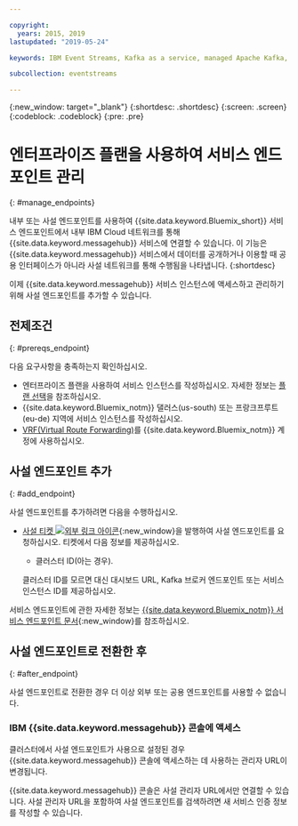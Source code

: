 ```yaml
---

copyright:
  years: 2015, 2019
lastupdated: "2019-05-24"

keywords: IBM Event Streams, Kafka as a service, managed Apache Kafka, service endpoints

subcollection: eventstreams

---
```


{:new_window: target="_blank"}
{:shortdesc: .shortdesc}
{:screen: .screen}
{:codeblock: .codeblock}
{:pre: .pre}


# 엔터프라이즈 플랜을 사용하여 서비스 엔드포인트 관리
{: #manage_endpoints}

내부 또는 사설 엔드포인트를 사용하여 {{site.data.keyword.Bluemix_short}} 서비스 엔드포인트에서 내부 IBM Cloud 네트워크를 통해 {{site.data.keyword.messagehub}} 서비스에 연결할 수 있습니다. 이 기능은 {{site.data.keyword.messagehub}} 서비스에서 데이터를 공개하거나 이용할 때 공용 인터페이스가 아니라 사설 네트워크를 통해 수행됨을 나타냅니다.
{:shortdesc}

이제 {{site.data.keyword.messagehub}} 서비스 인스턴스에 액세스하고 관리하기 위해 사설 엔드포인트를 추가할 수 있습니다.

## 전제조건
{: #prereqs_endpoint}

다음 요구사항을 충족하는지 확인하십시오.
- 엔터프라이즈 플랜을 사용하여 서비스 인스턴스를 작성하십시오. 자세한 정보는 [플랜 선택](/docs/services/EventStreams?topic=eventstreams-plan_choose)을 참조하십시오.
- {{site.data.keyword.Bluemix_notm}} 댈러스(us-south) 또는 프랑크프루트(eu-de) 지역에 서비스 인스턴스를 작성하십시오.
- [VRF(Virtual Route Forwarding)](/docs/infrastructure/direct-link?topic=direct-link-overview-of-virtual-routing-and-forwarding-vrf-on-ibm-cloud#overview-of-virtual-routing-and-forwarding-vrf-on-ibm-cloud)를 {{site.data.keyword.Bluemix_notm}} 계정에 사용하십시오.

## 사설 엔드포인트 추가
{: #add_endpoint}

사설 엔드포인트를 추가하려면 다음을 수행하십시오.

* [사설 티켓 ![외부 링크 아이콘](../../icons/launch-glyph.svg "외부 아이콘 링크")](/docs/get-support?topic=get-support-getting-customer-support#using-avatar){:new_window}을 발행하여 사설 엔드포인트를 요청하십시오. 티켓에서 다음 정보를 제공하십시오.

    * 클러스터 ID(아는 경우).

    클러스터 ID를 모르면 대신 대시보드 URL, Kafka 브로커 엔드포인트 또는 서비스 인스턴스 ID를 제공하십시오.
  

서비스 엔드포인트에 관한 자세한 정보는 [{{site.data.keyword.Bluemix_notm}} 서비스 엔드포인트 문서](/docs/resources?topic=resources-service-endpoints#about){:new_window}를 참조하십시오.


## 사설 엔드포인트로 전환한 후
{: #after_endpoint}

사설 엔드포인트로 전환한 경우 더 이상 외부 또는 공용 엔드포인트를 사용할 수 없습니다.


### IBM {{site.data.keyword.messagehub}} 콘솔에 액세스

클러스터에서 사설 엔드포인트가 사용으로 설정된 경우 {{site.data.keyword.messagehub}} 콘솔에 액세스하는 데 사용하는 관리자 URL이 변경됩니다.

{{site.data.keyword.messagehub}} 콘솔은 사설 관리자 URL에서만 연결할 수 있습니다. 사설 관리자 URL을 포함하여 사설 엔드포인트를 검색하려면 새 서비스 인증 정보를 작성할 수 있습니다.

<!--
1. On the service details page, click **Manage endpoints**. You can see the external endpoint assigned to your service instance.
2. Click  **Add internal endpoint**. An internal endpoint is assigned to your service instance.
3. **Optional.** Use the endpoint toggle to enable or disable endpoints as needed.
-->

